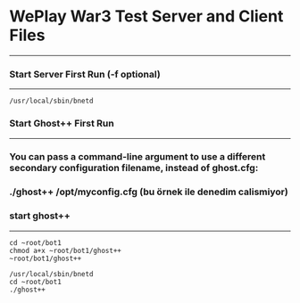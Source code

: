 # WePlay War3 Test Server and Client Files
---

### Start Server First Run (-f optional)
---
```
/usr/local/sbin/bnetd
```

### Start Ghost++ First Run
---
### You can pass a command-line argument to use a different secondary configuration filename, instead of ghost.cfg:
### ./ghost++ /opt/myconfig.cfg (bu örnek ile denedim calismiyor)

### start ghost++
---
```
cd ~root/bot1
chmod a+x ~root/bot1/ghost++
~root/bot1/ghost++
```

```
/usr/local/sbin/bnetd
cd ~root/bot1
./ghost++
```
